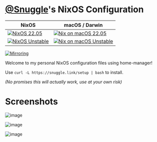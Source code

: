 # [@Snuggle](https://github.com/Snuggle)'s NixOS Configuration


| NixOS  | macOS / Darwin |
| ------------- | ------------- |
| [![NixOS 22.05](https://github.com/Snuggle/NixOS/actions/workflows/nixos-stable.yml/badge.svg)](https://github.com/Snuggle/NixOS/actions/workflows/nixos-stable.yml) | [![Nix on macOS 22.05](https://github.com/Snuggle/NixOS/actions/workflows/nix-darwin-stable.yml/badge.svg)](https://github.com/Snuggle/NixOS/actions/workflows/nix-darwin-stable.yml)  |
| [![NixOS Unstable](https://github.com/Snuggle/NixOS/actions/workflows/nixos-unstable.yml/badge.svg)](https://github.com/Snuggle/NixOS/actions/workflows/nixos-unstable.yml) | [![Nix on macOS Unstable](https://github.com/Snuggle/NixOS/actions/workflows/nix-darwin-unstable.yml/badge.svg)](https://github.com/Snuggle/NixOS/actions/workflows/nix-darwin-unstable.yml) |

[![Mirroring](https://github.com/Snuggle/NixOS/actions/workflows/main.yml/badge.svg)](https://github.com/Snuggle/NixOS/actions/workflows/main.yml)

Welcome to my personal NixOS configuration files using home-manager!

Use `curl -L https://snuggle.link/setup | bash` to install.

_(No promises this will actually work, use at your own risk)_


# Screenshots

![image](https://user-images.githubusercontent.com/26250962/164010387-ada6e149-c641-473c-9114-a67887298b5a.png)

![image](https://user-images.githubusercontent.com/26250962/164010081-1f3be3ce-9102-4bf6-b0f5-082c7520438e.png)

![image](https://user-images.githubusercontent.com/26250962/164010498-524dd251-5559-4bcf-af73-62e5aae389d3.png)

